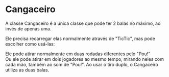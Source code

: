 # Cangaceiro

A classe Cangaceiro é a única classe que pode ter 2 balas no máximo, ao invés de apenas uma.  
  
Ele precisa recarregar elas normalmente através de "TicTic", mas pode escolher como usá-las:  
  
Ele pode atirar normalmente em duas rodadas diferentes pelo "Pou!"  
Ou ele pode atirar em dois jogadores ao mesmo tempo, mirando neles com cada mão, também ao som de "Pou!". Ao usar o tiro duplo, o Cangaceiro utiliza as duas balas.  



